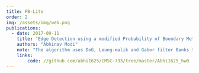 ```yaml
---
title: PB-Lite
order: 2
img: /assets/img/web.png
publications:
  - date: 2017-09-11
    title: "Edge Detection using a modified Probability of Boundary Method"
    authors: "Abhinav Modi"
    note: "The algorithm uses DoG, Leung-malik and Gabor filter Banks to generate texture, brightness and color maps to improve the boundary detection results of Canny and Sobel baselines."
    links:
        code: //github.com/abhi1625/CMSC-733/tree/master/Abhi1625_hw0
---
```

